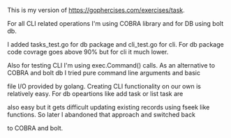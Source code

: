 This is my version of https://gophercises.com/exercises/task.

For all CLI related operations I'm using COBRA library and for DB using bolt db.

I added tasks_test.go for db package and cli_test.go for cli. For db package code covrage goes above 90% but for cli it much lower.

Also for testing CLI I'm using exec.Command() calls. As an alternative to COBRA and bolt db I tried pure command line arguments and basic 

file I/O provided by golang. Creating CLI functionality on our own is relatively easy. For db opeartions like add task or list task are 

also easy but it gets difficult updating existing records using fseek like functions. So later I abandoned that approach and switched back 

to COBRA and bolt. 
